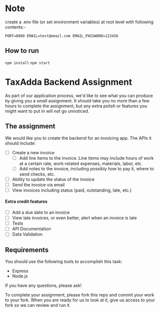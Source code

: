 # Note

create a .env file (or set environment variables) at root level with following contents:-

``
PORT=8080
EMAIL=test@email.com
EMAIL_PASSWORD=123456
``

## How to run

``npm install``
``npm start``


# TaxAdda Backend Assignment

As part of our application process, we'd like to see what you can produce by giving you a small assignment. It should take you no more than a few hours to complete the assignment, but any extra polish or features you might want to put in will not go unnoticed.

## The assignment

We would like you to create the backend for an invoicing app. The APIs it should include:

- [ ] Create a new invoice
  - [ ] Add line items to the invoice. Line items may include hours of work at a certain rate, work-related expenses, materials, labor, etc.
  - [ ] Add notes to the invoice, including possibly how to pay it, where to send checks, etc.
- [ ] Ability to update the status of the invoice
- [ ] Send the invoice via email
- [ ] View invoices including status (paid, outstanding, late, etc.)

#### Extra credit features

- [ ] Add a due date to an invoice
- [ ] View late invoices, or even better, alert when an invoice is late
- [ ] Tests
- [ ] API Documentation
- [ ] Data Validation

## Requirements

You should use the following tools to accomplish this task:

- Express
- Node.js

If you have any questions, please ask!

To complete your assignment, please fork this repo and commit your work to your fork. When you are ready for us to look at it, give us access to your fork so we can review and run it.
